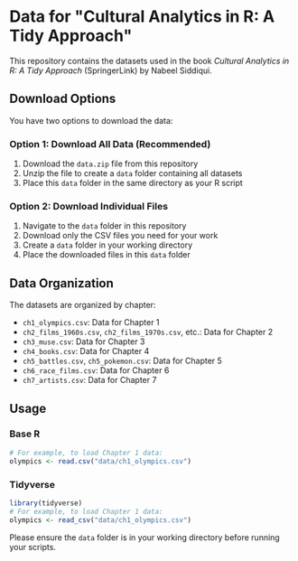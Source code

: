 # Data for "Cultural Analytics in R: A Tidy Approach"

This repository contains the datasets used in the book *Cultural Analytics in R: A Tidy Approach* (SpringerLink) by Nabeel Siddiqui.

## Download Options

You have two options to download the data:

### Option 1: Download All Data (Recommended)
1. Download the `data.zip` file from this repository
2. Unzip the file to create a `data` folder containing all datasets
3. Place this `data` folder in the same directory as your R script

### Option 2: Download Individual Files
1. Navigate to the `data` folder in this repository
2. Download only the CSV files you need for your work
3. Create a `data` folder in your working directory
4. Place the downloaded files in this `data` folder

## Data Organization

The datasets are organized by chapter:

- `ch1_olympics.csv`: Data for Chapter 1
- `ch2_films_1960s.csv`, `ch2_films_1970s.csv`, etc.: Data for Chapter 2
- `ch3_muse.csv`: Data for Chapter 3
- `ch4_books.csv`: Data for Chapter 4
- `ch5_battles.csv`, `ch5_pokemon.csv`: Data for Chapter 5
- `ch6_race_films.csv`: Data for Chapter 6
- `ch7_artists.csv`: Data for Chapter 7

## Usage

### Base R
```r
# For example, to load Chapter 1 data:
olympics <- read.csv("data/ch1_olympics.csv")
```

### Tidyverse 
```r
library(tidyverse)
# For example, to load Chapter 1 data:
olympics <- read_csv("data/ch1_olympics.csv")
```
Please ensure the `data` folder is in your working directory before running your scripts.
